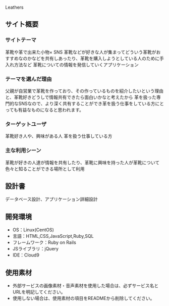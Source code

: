 Leathers

## サイト概要
### サイトテーマ
革靴や革で出来た小物× SNS 
革靴などが好きな人が集まってどういう革靴がおすすめなのかなどを共有しあったり、革靴を購入しようとしている人のために手入れ方法など
革靴についての情報を発信していくアプリケーション

### テーマを選んだ理由
父親が自営業で革靴を作っており、その作っているものを紹介したいという理由と、革靴好きどうしで情報共有できたら面白いかなと考えたから
革を扱った専門的なSNSなので、より深く共有することができ革を扱う仕事をしている方にとっても有益なものになると思われます。

### ターゲットユーザ
革靴好き人や、興味がある人
革を扱う仕事している方

### 主な利用シーン
革靴が好きの人達が情報を共有したり、革靴に興味を持った人が革靴について色々と知ることができる場所として利用

## 設計書
データベース設計、アプリケーション詳細設計

## 開発環境
- OS：Linux(CentOS)
- 言語：HTML,CSS,JavaScript,Ruby,SQL
- フレームワーク：Ruby on Rails
- JSライブラリ：jQuery
- IDE：Cloud9

## 使用素材
- 外部サービスの画像素材・音声素材を使用した場合は、必ずサービス名とURLを明記してください。
- 使用しない場合は、使用素材の項目をREADMEから削除してください。






